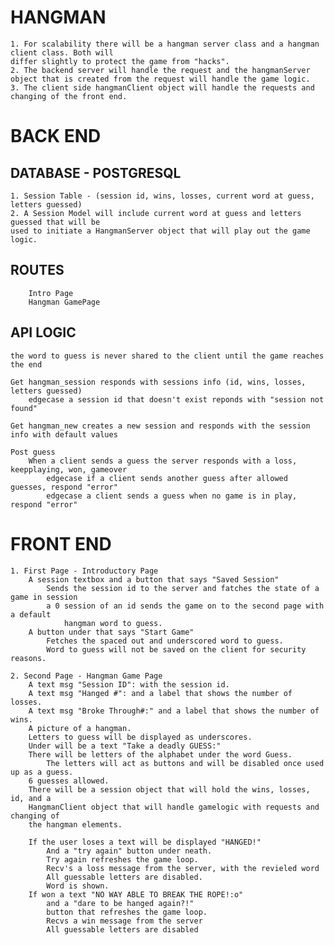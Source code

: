 # HANGMAN
    1. For scalability there will be a hangman server class and a hangman client class. Both will
    differ slightly to protect the game from "hacks".
    2. The backend server will handle the request and the hangmanServer object that is created from the request will handle the game logic.
    3. The client side hangmanClient object will handle the requests and changing of the front end.

# BACK END
## DATABASE - POSTGRESQL
    1. Session Table - (session id, wins, losses, current word at guess, letters guessed)
    2. A Session Model will include current word at guess and letters guessed that will be
    used to initiate a HangmanServer object that will play out the game logic.

## ROUTES 
        Intro Page
        Hangman GamePage

## API LOGIC
    the word to guess is never shared to the client until the game reaches the end

    Get hangman_session responds with sessions info (id, wins, losses, letters guessed)
        edgecase a session id that doesn't exist reponds with "session not found"

    Get hangman_new creates a new session and responds with the session info with default values

    Post guess
        When a client sends a guess the server responds with a loss, keepplaying, won, gameover
            edgecase if a client sends another guess after allowed guesses, respond "error"
            edgecase a client sends a guess when no game is in play, respond "error"

# FRONT END
    1. First Page - Introductory Page
        A session textbox and a button that says "Saved Session"
            Sends the session id to the server and fatches the state of a game in session
            a 0 session of an id sends the game on to the second page with a default
                hangman word to guess.
        A button under that says "Start Game"
            Fetches the spaced out and underscored word to guess.
            Word to guess will not be saved on the client for security reasons.
        
    2. Second Page - Hangman Game Page
        A text msg "Session ID": with the session id.
        A text msg "Hanged #": and a label that shows the number of losses.
        A text msg "Broke Through#:" and a label that shows the number of wins.
        A picture of a hangman.
        Letters to guess will be displayed as underscores.
        Under will be a text "Take a deadly GUESS:"
        There will be letters of the alphabet under the word Guess. 
            The letters will act as buttons and will be disabled once used up as a guess.
        6 guesses allowed. 
        There will be a session object that will hold the wins, losses, id, and a
        HangmanClient object that will handle gamelogic with requests and changing of
        the hangman elements.
        
        If the user loses a text will be displayed "HANGED!"
            And a "try again" button under neath.
            Try again refreshes the game loop.
            Recv's a loss message from the server, with the revieled word
            All guessable letters are disabled.
            Word is shown.
        If won a text "NO WAY ABLE TO BREAK THE ROPE!:o"
            and a "dare to be hanged again?!" 
            button that refreshes the game loop.
            Recvs a win message from the server 
            All guessable letters are disabled